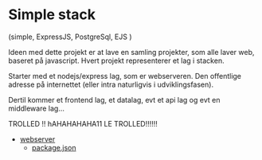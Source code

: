 # Simple stack

(simple, ExpressJS, PostgreSql, EJS )

Ideen med dette projekt er at lave en samling projekter, som alle laver web, baseret på javascript. Hvert projekt representerer et lag i stacken.

Starter med et nodejs/express lag, som er webserveren. Den offentlige adresse på internettet (eller intra naturligvis i udviklingsfasen).

Dertil kommer et frontend lag, et datalag, evt et api lag og evt en middleware lag...

TROLLED !! hAHAHAHAHA11 LE TROLLED!!!!!!

* [webserver](./webserver/)
    * [package.json](./webserver/package.json)
